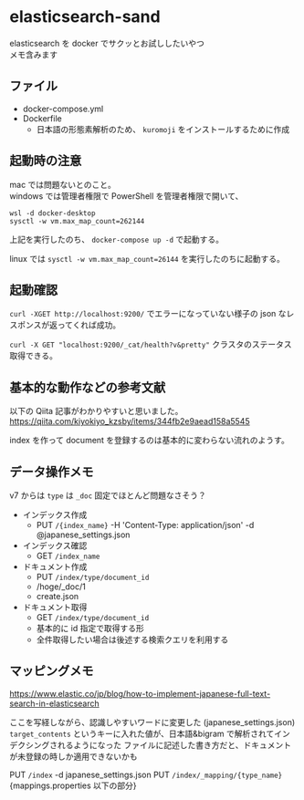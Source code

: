# elasticsearch-sand

elasticsearch を docker でサクッとお試ししたいやつ  
メモ含みます

## ファイル

- docker-compose.yml
- Dockerfile
  - 日本語の形態素解析のため、 `kuromoji` をインストールするために作成

## 起動時の注意

mac では問題ないとのこと。  
windows では管理者権限で PowerShell を管理者権限で開いて、

```
wsl -d docker-desktop
sysctl -w vm.max_map_count=262144
```

上記を実行したのち、 `docker-compose up -d` で起動する。

linux では `sysctl -w vm.max_map_count=26144` を実行したのちに起動する。

## 起動確認

`curl -XGET http://localhost:9200/` でエラーになっていない様子の json なレスポンスが返ってくれば成功。

`curl -X GET "localhost:9200/_cat/health?v&pretty"` クラスタのステータス取得できる。

## 基本的な動作などの参考文献

以下の Qiita 記事がわかりやすいと思いました。  
https://qiita.com/kiyokiyo_kzsby/items/344fb2e9aead158a5545

index を作って document を登録するのは基本的に変わらない流れのようす。

## データ操作メモ

v7 からは `type` は `_doc` 固定でほとんど問題なさそう？

- インデックス作成
  - PUT `/{index_name}` -H 'Content-Type: application/json' -d @japanese_settings.json
- インデックス確認
  - GET `/index_name`
- ドキュメント作成
  - PUT `/index/type/document_id`
  - /hoge/\_doc/1
  - create.json
- ドキュメント取得
  - GET `/index/type/document_id`
  - 基本的に id 指定で取得する形
  - 全件取得したい場合は後述する検索クエリを利用する

## マッピングメモ

https://www.elastic.co/jp/blog/how-to-implement-japanese-full-text-search-in-elasticsearch

ここを写経しながら、認識しやすいワードに変更した (japanese_settings.json)  
`target_contents` というキーに入れた値が、日本語&bigram で解析されてインデクシングされるようになった
ファイルに記述した書き方だと、ドキュメントが未登録の時しか適用できないかも

PUT `/index` -d japanese_settings.json
PUT `/index/_mapping/{type_name}` {mappings.properties 以下の部分}
